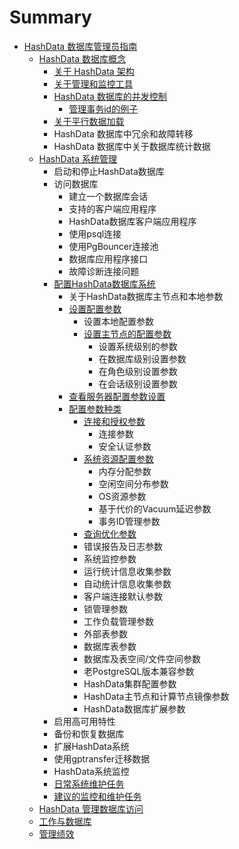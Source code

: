 # Summary

* [HashData 数据库管理员指南](README.md)
  * [HashData 数据库概念](hashdata-shu-ju-ku-gai-nian.md)
    * [关于 HashData 架构](hashdata-shu-ju-ku-gai-nian/guan-yu-hashdata-jia-gou.md)
    * [关于管理和监控工具](hashdata-shu-ju-ku-gai-nian/guan-yu-guan-li-he-jian-shi-gong-ju.md)
    * [HashData 数据库的并发控制](hashdata-shu-ju-ku-gai-nian/hashdata-shu-ju-ku-de-bing-fa-kong-zhi.md)
      * [管理事务id的例子](hashdata-shu-ju-ku-gai-nian/hashdata-shu-ju-ku-de-bing-fa-kong-zhi/guan-li-shi-wu-id-de-li-zi.md)
    * [关于平行数据加载](hashdata-shu-ju-ku-gai-nian/guan-yu-ping-xing-shu-ju-jia-zai.md)
    * HashData 数据库中冗余和故障转移
    * HashData 数据库中关于数据库统计数据
  * [HashData 系统管理](hashdata-xi-tong-guan-li.md)
    * 启动和停止HashData数据库
    * 访问数据库
      * 建立一个数据库会话
      * 支持的客户端应用程序
      * HashData数据库客户端应用程序
      * 使用psql连接
      * 使用PgBouncer连接池
      * 数据库应用程序接口
      * 故障诊断连接问题
    * [配置HashData数据库系统](hashdata-xi-tong-guan-li/pei-zhi-hashdata-shu-ju-ku-xi-tong.md)
      * 关于HashData数据库主节点和本地参数
      * [设置配置参数](hashdata-xi-tong-guan-li/pei-zhi-hashdata-shu-ju-ku-xi-tong/she-zhi-pei-zhi-can-shu.md)
        * 设置本地配置参数
        * [设置主节点的配置参数](hashdata-xi-tong-guan-li/pei-zhi-hashdata-shu-ju-ku-xi-tong/she-zhi-pei-zhi-can-shu/she-zhi-zhu-jie-dian-de-pei-zhi-can-shu.md)
          * 设置系统级别的参数
          * 在数据库级别设置参数
          * 在角色级别设置参数
          * 在会话级别设置参数
      * [查看服务器配置参数设置](hashdata-xi-tong-guan-li/pei-zhi-hashdata-shu-ju-ku-xi-tong/cha-kan-fu-wu-qi-pei-zhi-can-shu-she-zhi.md)
      * [配置参数种类](hashdata-xi-tong-guan-li/pei-zhi-hashdata-shu-ju-ku-xi-tong/pei-zhi-can-shu-zhong-lei.md)
        * [连接和授权参数](hashdata-xi-tong-guan-li/pei-zhi-hashdata-shu-ju-ku-xi-tong/pei-zhi-can-shu-zhong-lei/lian-jie-he-shou-quan-can-shu.md)
          * 连接参数
          * 安全认证参数
        * [系统资源配置参数](hashdata-xi-tong-guan-li/pei-zhi-hashdata-shu-ju-ku-xi-tong/pei-zhi-can-shu-zhong-lei/xi-tong-zi-yuan-pei-zhi-can-shu.md)
          * 内存分配参数
          * 空闲空间分布参数
          * OS资源参数
          * 基于代价的Vacuum延迟参数
          * 事务ID管理参数
        * [查询优化参数](hashdata-xi-tong-guan-li/pei-zhi-hashdata-shu-ju-ku-xi-tong/pei-zhi-can-shu-zhong-lei/cha-xun-you-hua-can-shu.md)
        * 错误报告及日志参数
        * 系统监控参数
        * 运行统计信息收集参数
        * 自动统计信息收集参数
        * 客户端连接默认参数
        * 锁管理参数
        * 工作负载管理参数
        * 外部表参数
        * 数据库表参数
        * 数据库及表空间/文件空间参数
        * 老PostgreSQL版本兼容参数
        * HashData集群配置参数
        * HashData主节点和计算节点镜像参数
        * HashData数据库扩展参数
    * 启用高可用特性
    * 备份和恢复数据库
    * 扩展HashData系统
    * 使用gptransfer迁移数据
    * HashData系统监控
    * [日常系统维护任务](hashdata-xi-tong-guan-li/ri-chang-xi-tong-wei-hu-ren-wu.md)
    * [建议的监控和维护任务](hashdata-xi-tong-guan-li/jian-yi-de-jian-kong-he-wei-hu-ren-wu.md)
  * [HashData 管理数据库访问](hashdata-guan-li-shu-ju-ku-fang-wen.md)
  * [工作与数据库](gong-zuo-yu-shu-ju-ku.md)
  * [管理绩效](guan-li-ji-xiao.md)

